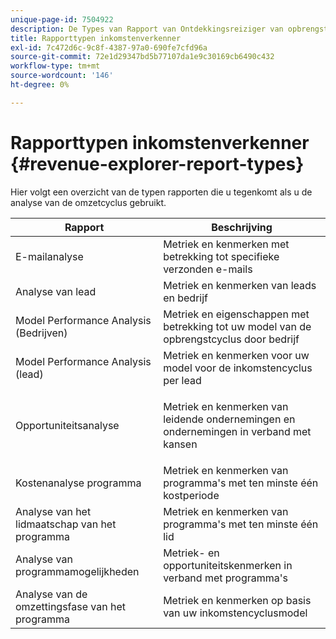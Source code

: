 ```yaml
---
unique-page-id: 7504922
description: De Types van Rapport van Ontdekkingsreiziger van opbrengsten - de Documenten van Marketo - de Documentatie van het Product
title: Rapporttypen inkomstenverkenner
exl-id: 7c472d6c-9c8f-4387-97a0-690fe7cfd96a
source-git-commit: 72e1d29347bd5b77107da1e9c30169cb6490c432
workflow-type: tm+mt
source-wordcount: '146'
ht-degree: 0%

---
```


# Rapporttypen inkomstenverkenner {#revenue-explorer-report-types}

Hier volgt een overzicht van de typen rapporten die u tegenkomt als u de analyse van de omzetcyclus gebruikt.

<table> 
 <thead> 
  <tr> 
   <th>Rapport</th> 
   <th>Beschrijving</th> 
  </tr> 
 </thead> 
 <tbody> 
  <tr> 
   <td>E-mailanalyse</td> 
   <td>Metriek en kenmerken met betrekking tot specifieke verzonden e-mails</td> 
  </tr> 
  <tr> 
   <td>Analyse van lead</td> 
   <td>Metriek en kenmerken van leads en bedrijf</td> 
  </tr> 
  <tr> 
   <td>Model Performance Analysis (Bedrijven)</td> 
   <td>Metriek en eigenschappen met betrekking tot uw model van de opbrengstcyclus door bedrijf</td> 
  </tr> 
  <tr> 
   <td>Model Performance Analysis (lead)</td> 
   <td>Metriek en kenmerken voor uw model voor de inkomstencyclus per lead</td> 
  </tr> 
  <tr> 
   <td>Opportuniteitsanalyse</td> 
   <td><p>Metriek en kenmerken van leidende ondernemingen en ondernemingen in verband met kansen</p></td> 
  </tr> 
  <tr> 
   <td>Kostenanalyse programma</td> 
   <td>Metriek en kenmerken van programma's met ten minste één kostperiode</td> 
  </tr> 
  <tr> 
   <td>Analyse van het lidmaatschap van het programma</td> 
   <td>Metriek en kenmerken van programma's met ten minste één lid</td> 
  </tr> 
  <tr> 
   <td>Analyse van programmamogelijkheden</td> 
   <td>Metriek- en opportuniteitskenmerken in verband met programma's</td> 
  </tr> 
  <tr> 
   <td>Analyse van de omzettingsfase van het programma</td> 
   <td>Metriek en kenmerken op basis van uw inkomstencyclusmodel</td> 
  </tr> 
 </tbody> 
</table>
